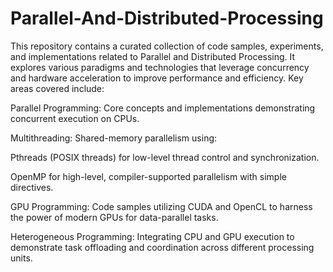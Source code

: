 # Parallel-And-Distributed-Processing
This repository contains a curated collection of code samples, experiments, and implementations related to Parallel and Distributed Processing. It explores various paradigms and technologies that leverage concurrency and hardware acceleration to improve performance and efficiency. Key areas covered include:

Parallel Programming: Core concepts and implementations demonstrating concurrent execution on CPUs.

Multithreading: Shared-memory parallelism using:

Pthreads (POSIX threads) for low-level thread control and synchronization.

OpenMP for high-level, compiler-supported parallelism with simple directives.

GPU Programming: Code samples utilizing CUDA and OpenCL to harness the power of modern GPUs for data-parallel tasks.

Heterogeneous Programming: Integrating CPU and GPU execution to demonstrate task offloading and coordination across different processing units.
